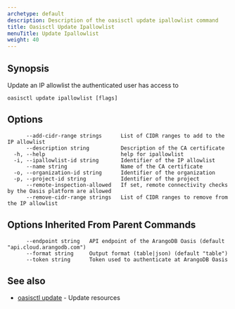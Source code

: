 ```yaml
---
archetype: default
description: Description of the oasisctl update ipallowlist command
title: Oasisctl Update Ipallowlist
menuTitle: Update Ipallowlist
weight: 40
---
```

## Synopsis
Update an IP allowlist the authenticated user has access to

```
oasisctl update ipallowlist [flags]
```

## Options
```
      --add-cidr-range strings      List of CIDR ranges to add to the IP allowlist
      --description string          Description of the CA certificate
  -h, --help                        help for ipallowlist
  -i, --ipallowlist-id string       Identifier of the IP allowlist
      --name string                 Name of the CA certificate
  -o, --organization-id string      Identifier of the organization
  -p, --project-id string           Identifier of the project
      --remote-inspection-allowed   If set, remote connectivity checks by the Oasis platform are allowed
      --remove-cidr-range strings   List of CIDR ranges to remove from the IP allowlist
```

## Options Inherited From Parent Commands
```
      --endpoint string   API endpoint of the ArangoDB Oasis (default "api.cloud.arangodb.com")
      --format string     Output format (table|json) (default "table")
      --token string      Token used to authenticate at ArangoDB Oasis
```

## See also
* [oasisctl update](_index.md)	 - Update resources


